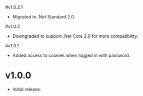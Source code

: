#v1.0.2.1

 - Migrated to .Net Standard 2.0.

#v1.0.2

 - Downgraded to support .Net Core 2.0 for more compatibility.

#v1.0.1

 - Added access to cookies when logged in with password.

# v1.0.0

- Initial release.